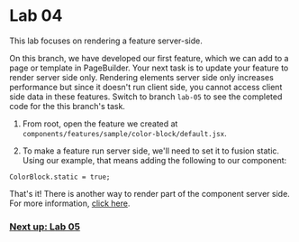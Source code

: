 # Lab 04

This lab focuses on rendering a feature server-side.

On this branch, we have developed our first feature, which we can add to a page or template in PageBuilder. Your next task is to update your feature to render server side only. Rendering elements server side only increases performance but since it doesn't run client side, you cannot access client side data in these features. Switch to branch `lab-05` to see the completed code for the this branch's task.

1. From root, open the feature we created at `components/features/sample/color-block/default.jsx`.

2. To make a feature run server side, we'll need to set it to fusion static. Using our example, that means adding the following to our component:
```
ColorBlock.static = true;
```

That's it! There is another way to render part of the component server side. For more information, [click here](https://redirector.arcpublishing.com/alc/arc-products/pagebuilder/fusion/documentation/api/feature-pack/components/static.md?version=2.6).

### [Next up: Lab 05](https://github.com/wapopartners/Fusion-Training-User-Stories/tree/lab-05)
